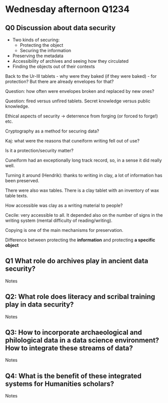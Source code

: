 # Wednesday afternoon Q1234


## Q0 Discussion about data security



* Two kinds of securing:
    * Protecting the object
    * Securing the information
* Preserving the metadata
* Accessibility of archives and seeing how they circulated
* Finding the objects out of their contexts

Back to the Ur-III tablets - why were they baked (if they were baked) - for protection? But there are already envelopes for that?

Question: how often were envelopes broken and replaced by new ones?

Question: fired versus unfired tablets. Secret knowledge versus public knowledge.

Ethical aspects of security -> deterrence from forging (or forced to forge!)  etc.

Cryptography as a method for securing data?

Kaj: what were the reasons that cuneiform writing fell out of use?

Is it a protection/security matter?

Cuneiform had an exceptionally long track record, so, in a sense it did really well.

Turning it around (Hendrik): thanks to writing in clay, a lot of information has been preserved.

There were also wax tables. There is a clay tablet with an inventory of wax table texts.

How accessible was clay as a writing material to people?

Cecile: very accessible to all. It depended also on the number of signs in the writing system (mental difficulty of reading/writing).

Copying is one of the main mechanisms for preservation.

Difference between protecting the **information** and protecting **a specific object**


## Q1 What role do archives play in ancient data security?

Notes


## Q2: What role does literacy and scribal training play in data security?

Notes


## Q3: How to incorporate archaeological and philological data in a data science environment? How to integrate these streams of data?

Notes


## Q4: What is the benefit of these integrated systems for Humanities scholars?

Notes

